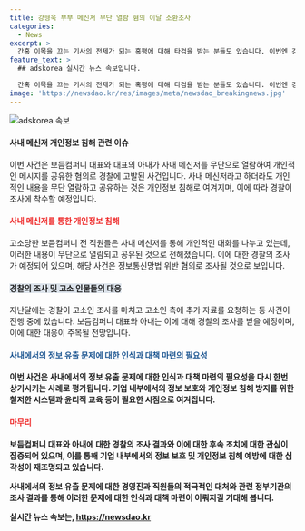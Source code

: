 ```yaml
---
title: 강형욱 부부 메신저 무단 열람 혐의 이달 소환조사
categories:
  - News
excerpt: >
  간혹 이목을 끄는 기사의 전제가 되는 혹평에 대해 타검을 받는 분들도 있습니다. 이번엔 강형욱 보듬컴퍼니 대표가 경찰의 조사를 받을 예정이며, 고소된 사람들은 개인적인 내용을 무단으로 공유하는 것이 비밀 침해라고 주장하고 있습니다. 정보통신망법 위반 혐의로 경찰 조사를 받게 될 것으로 보이며, 해당 사안에 대한 논란이 예상됩니다.
feature_text: >
  ## adskorea 실시간 뉴스 속보입니다.

  간혹 이목을 끄는 기사의 전제가 되는 혹평에 대해 타검을 받는 분들도 있습니다. 이번엔 강형욱 보듬컴퍼니 대표가 경찰의 조사를 받을 예정이며, 고소된 사람들은 개인적인 내용을 무단으로 공유하는 것이 비밀 침해라고 주장하고 있습니다. 정보통신망법 위반 혐의로 경찰 조사를 받게 될 것으로 보이며, 해당 사안에 대한 논란이 예상됩니다.
image: 'https://newsdao.kr/res/images/meta/newsdao_breakingnews.jpg'
---
```


<p><img src="https://newsdao.kr/res/images/meta/newsdao_breakingnews.jpg" alt="adskorea 속보" /></p>

<h4>사내 메신저 개인정보 침해 관련 이슈</h4>

<p>이번 사건은 보듬컴퍼니 대표와 대표의 아내가 사내 메신저를 무단으로 열람하여 개인적인 메시지를 공유한 혐의로 경찰에 고발된 사건입니다. 사내 메신저라고 하더라도 개인적인 내용을 무단 열람하고 공유하는 것은 개인정보 침해로 여겨지며, 이에 따라 경찰이 조사에 착수할 예정입니다.</p>

<h4><b><span style="color: #ee2323;">사내 메신저를 통한 개인정보 침해</span></b></h4>

<p>고소당한 보듬컴퍼니 전 직원들은 사내 메신저를 통해 개인적인 대화를 나누고 있는데, 이러한 내용이 무단으로 열람되고 공유된 것으로 전해졌습니다. 이에 대한 경찰의 조사가 예정되어 있으며, 해당 사건은 정보통신망법 위반 혐의로 조사될 것으로 보입니다.</p>

<h4><b><span style="background-color: #21538527;">경찰의 조사 및 고소 인물들의 대응</span></b></h4>

<p>지난달에는 경찰이 고소인 조사를 마치고 고소인 측에 추가 자료를 요청하는 등 사건이 진행 중에 있습니다. 보듬컴퍼니 대표와 아내는 이에 대해 경찰의 조사를 받을 예정이며, 이에 대한 대응이 주목될 전망입니다.</p>

<h4><b><span style="color: #1a5490;">사내에서의 정보 유출 문제에 대한 인식과 대책 마련의 필요성</span><b></h4>

<p>이번 사건은 사내에서의 정보 유출 문제에 대한 인식과 대책 마련의 필요성을 다시 한번 상기시키는 사례로 평가됩니다. 기업 내부에서의 정보 보호와 개인정보 침해 방지를 위한 철저한 시스템과 윤리적 교육 등이 필요한 시점으로 여겨집니다.</p>

<h4><b><span style="color: #ee2323;">마무리</span></b></h4>

<p>보듬컴퍼니 대표와 아내에 대한 경찰의 조사 결과와 이에 대한 후속 조치에 대한 관심이 집중되어 있으며, 이를 통해 기업 내부에서의 정보 보호 및 개인정보 침해 예방에 대한 심각성이 재조명되고 있습니다.</p>

<p>사내에서의 정보 유출 문제에 대한 경영진과 직원들의 적극적인 대처와 관련 정부기관의 조사 결과를 통해 이러한 문제에 대한 인식과 대책 마련이 이뤄지길 기대해 봅니다.</p>
실시간 뉴스 속보는, <a href="https://newsdao.kr" rel="dofollow">https://newsdao.kr</a>


